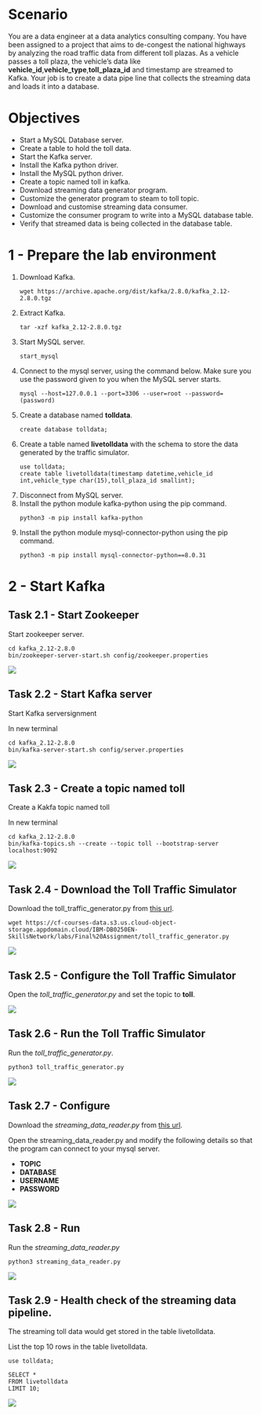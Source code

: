 # Scenario
You are a data engineer at a data analytics consulting company. You have been assigned to a project that aims to de-congest the national highways by analyzing the road traffic data from different toll plazas. As a vehicle passes a toll plaza, the vehicle’s data like **vehicle_id**,**vehicle_type**,**toll_plaza_id** and timestamp are streamed to Kafka. Your job is to create a data pipe line that collects the streaming data and loads it into a database.

# Objectives
- Start a MySQL Database server.
- Create a table to hold the toll data.
- Start the Kafka server.
- Install the Kafka python driver.
- Install the MySQL python driver.
- Create a topic named toll in kafka.
- Download streaming data generator program.
- Customize the generator program to steam to toll topic.
- Download and customise streaming data consumer.
- Customize the consumer program to write into a MySQL database table.
- Verify that streamed data is being collected in the database table.

# 1 - Prepare the lab environment

1. Download Kafka.
    ```
    wget https://archive.apache.org/dist/kafka/2.8.0/kafka_2.12-2.8.0.tgz
    ```
2. Extract Kafka.
   ```
   tar -xzf kafka_2.12-2.8.0.tgz
   ```
3. Start MySQL server.
   ```
   start_mysql
   ```
4. Connect to the mysql server, using the command below. Make sure you use the password given to you when the MySQL server starts.
   ```
   mysql --host=127.0.0.1 --port=3306 --user=root --password=(password)
   ```
5. Create a database named **tolldata**.
   ```
   create database tolldata;
   ```
6. Create a table named **livetolldata** with the schema to store the data generated by the traffic simulator.
   ```
   use tolldata;
   create table livetolldata(timestamp datetime,vehicle_id int,vehicle_type char(15),toll_plaza_id smallint);
   ```
7. Disconnect from MySQL server.
8. Install the python module kafka-python using the pip command.
   ```
   python3 -m pip install kafka-python
   ```
9.  Install the python module mysql-connector-python using the pip command.
    ```
    python3 -m pip install mysql-connector-python==8.0.31
    ```

# 2 - Start Kafka
## Task 2.1 - Start Zookeeper
Start zookeeper server.
```
cd kafka_2.12-2.8.0
bin/zookeeper-server-start.sh config/zookeeper.properties
```

![](Assets/start_zookeeper.png)

## Task 2.2 - Start Kafka server
Start Kafka serversignment

In new terminal
```
cd kafka_2.12-2.8.0
bin/kafka-server-start.sh config/server.properties
```
![](Assets/start_kafka.png)

## Task 2.3 - Create a topic named **toll**
Create a Kakfa topic named toll

In new terminal
```
cd kafka_2.12-2.8.0
bin/kafka-topics.sh --create --topic toll --bootstrap-server localhost:9092
```

![](Assets/create_toll_topic.png)

## Task 2.4 - Download the Toll Traffic Simulator
Download the toll_traffic_generator.py from [this url](https://cf-courses-data.s3.us.cloud-object-storage.appdomain.cloud/IBM-DB0250EN-SkillsNetwork/labs/Final%20Assignment/toll_traffic_generator.py).

```
wget https://cf-courses-data.s3.us.cloud-object-storage.appdomain.cloud/IBM-DB0250EN-SkillsNetwork/labs/Final%20Assignment/toll_traffic_generator.py
```
![](Assets/download_simulator.png)

## Task 2.5 - Configure the Toll Traffic Simulator
Open the *toll_traffic_generator.py* and set the topic to **toll**.

![](Assets/configure_simulator.png)

## Task 2.6 - Run the Toll Traffic Simulator
Run the *toll_traffic_generator.py*.

```
python3 toll_traffic_generator.py
```
![](Assets/simulator_output.png)


## Task 2.7 - Configure

Download the *streaming_data_reader.py* from [this url](https://cf-courses-data.s3.us.cloud-object-storage.appdomain.cloud/IBM-DB0250EN-SkillsNetwork/labs/Final%20Assignment/streaming_data_reader.py).

Open the streaming_data_reader.py and modify the following details so that the program can connect to your mysql server.

- **TOPIC**
- **DATABASE**
- **USERNAME**
- **PASSWORD**

![](Assets/streaming_reader_code.png)

## Task 2.8 - Run
Run the *streaming_data_reader.py*

```
python3 streaming_data_reader.py
```

![](Assets/data_reader_output.png)

## Task 2.9 - Health check of the streaming data pipeline.
The streaming toll data would get stored in the table livetolldata.

List the top 10 rows in the table livetolldata.

```
use tolldata;

SELECT *
FROM livetolldata
LIMIT 10;
```
![](Assets/output_rows.png)